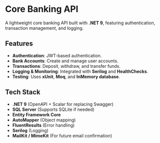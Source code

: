 # Core Banking API

A lightweight core banking API built with **.NET 9**, featuring authentication, transaction management, and logging.  

## Features
- **Authentication**: JWT-based authentication.
- **Bank Accounts**: Create and manage user accounts.
- **Transactions**: Deposit, withdraw, and transfer funds.
- **Logging & Monitoring**: Integrated with **Serilog** and **HealthChecks**.
- **Testing**: Uses **xUnit**, **Moq**, and **InMemory database**.

## Tech Stack
- **.NET 9** (OpenAPI + Scalar for replacing Swagger)
- **SQL Server** (Supports SQLite if needed)
- **Entity Framework Core**
- **AutoMapper** (Object mapping)
- **FluentResults** (Error handling)
- **Serilog** (Logging)
- **MailKit / MimeKit** (For future email confirmation)
